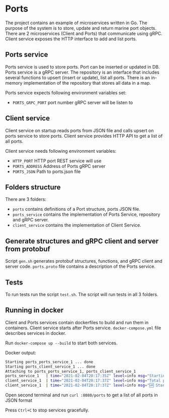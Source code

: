 # Ports

The project contains an example of microservices written in Go.
The purpose of the system is to store, update and return marine port objects.
There are 2 microservices (Client and Ports) that communicate using gRPC.
Client service exposes the HTTP interface to add and list ports.

## Ports service

Ports service is used to store ports.
Port can be inserted or updated in DB.
Ports service is a gRPC server.
The repository is an interface that includes several functions to upsert (insert or update),
list all ports.
There is an in-memory implementation of the repository that stores all data in a map.

Ports service expects following environment variables set:
- `PORTS_GRPC_PORT` port number gRPC server will be listen to

## Client service

Client service on startup reads ports from JSON file and calls upsert on ports service to
store ports.
Client service provides HTTP API to get a list of all ports.

Client service needs following environment variables:
- `HTTP_PORT` HTTP port REST service will use
- `PORTS_ADDRESS` Address of Ports gRPC server
- `PORTS_JSON` Path to ports.json file

## Folders structure

There are 3 folders:

- `ports` contains definitions of a Port structure, ports JSON file.
- `ports_service` contains the implementation of Ports Service, repository and gRPC server.
- `client_service` contains the implementation of Client Service.

## Generate structures and gRPC client and server from protobuf 

Script `gen.sh` generates protobuf structures, functions, and gRPC client and server code.
`ports.proto` file contains a description of the Ports service.

## Tests

To run tests run the script `test.sh`. The script will run tests in all 3 folders.

## Running in docker

Client and Ports services contain dockerfiles to build and run them in containers.
Client service starts after Ports service.
`docker-compose.yml` file describes services in docker.

Run `docker-compose up --build` to start both services.

Docker output:

```sh
Starting ports_ports_service_1 ... done
Starting ports_client_service_1 ... done
Attaching to ports_ports_service_1, ports_client_service_1
ports_service_1   | time="2021-02-04T20:17:35Z" level=info msg="Starting Ports GRPC Server on port 4040" Server="Ports GRPC Server"
client_service_1  | time="2021-02-04T20:17:37Z" level=info msg="Total ports loaded: 1632, failed: 0" Server=Client
client_service_1  | time="2021-02-04T20:17:37Z" level=info msg="🆙 Starting server at port 8080" Server=Client
```

Open second terminal and run
`curl :8080/ports` to get a list of all ports in JSON format

Press `Ctrl+C` to stop services gracefully.

